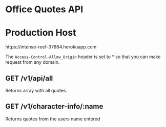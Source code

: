 # Office Quotes API

<h1>Production Host</h1>

<p>https://intense-reef-37664.herokuapp.com</p>

The ```Access-Control-Allow_Origin``` header is set to * so that you can make request from any domain.

<h2>GET /v1/api/all</h2>

Returns array with all quotes.

<h2>GET /v1/character-info/:name</h2>

Returns quotes from the users name entered